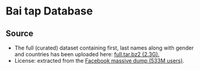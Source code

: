 # Bai tap Database
## Source
* The full (curated) dataset containing first, last names along with gender and countries has been uploaded here: [full.tar.bz2 (2.3G).](https://drive.google.com/file/d/1wRQfw5EYpzulvRfHCGIUWB2am5JUYVGk/view?usp=sharing)
* License: extracted from the [Facebook massive dump (533M users)](https://www.theguardian.com/technology/2021/apr/03/500-million-facebook-users-website-hackers).
